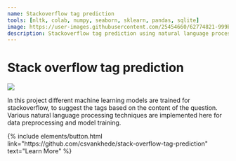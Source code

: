 ```yaml
---
name: Stackoverflow tag prediction
tools: [nltk, colab, numpy, seaborn, sklearn, pandas, sqlite]
image: https://user-images.githubusercontent.com/25454660/62774821-999b6d80-bac3-11e9-8876-5fbd6dc0151b.jpg
description: Stackoverflow tag prediction using natural language processing.
---
```


# Stack overflow tag prediction
![](https://user-images.githubusercontent.com/25454660/62774821-999b6d80-bac3-11e9-8876-5fbd6dc0151b.jpg)

In this project different machine learning models are trained for stackoverflow, to suggest the tags based on the content of the question. Various natural language processing techniques are implemented here for data preprocessing and model training.

<p class="text-center">
{% include elements/button.html  link="https://github.com/csvankhede/stack-overflow-tag-prediction" text="Learn More" %}
</p>